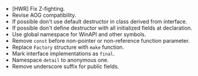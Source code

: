 - [HWR] Fix Z-fighting.
- Revise AOG compatibility.
- If possible don't use default destructor in class derived from interface.
- If possible don't define destructor with all initialized fields at declaration.
- Use global namespace for WinAPI and other symbols.
- Remove `const` before non-pointer or non-reference function parameter.
- Replace `Factory` structure with `make` function.
- Mark interface implementations as `final`.
- Namespace `detail` to anonymous one.
- Remove underscore suffix for public fields.

